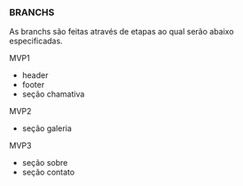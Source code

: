 ### BRANCHS
As branchs são feitas através de etapas ao qual serão abaixo especificadas.

MVP1
  - header
  - footer
  - seção chamativa

MVP2
  - seção galeria

MVP3
  - seção sobre
  - seção contato